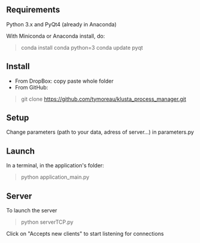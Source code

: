 Requirements
------------

Python 3.x and PyQt4 (already in Anaconda)

With Miniconda or Anaconda install, do:
> conda install conda python=3
> conda update pyqt


Install
-------

* From DropBox: copy paste whole folder
* From GitHub: 
> git clone https://github.com/tymoreau/klusta_process_manager.git


Setup
-----

Change parameters (path to your data, adress of server...) in parameters.py 


Launch
------
In a terminal, in the application's folder:
> python application_main.py





Server
------
To launch the server
>python serverTCP.py

Click on "Accepts new clients" to start listening for connections

